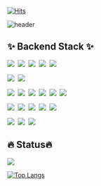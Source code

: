 [![Hits](https://hits.seeyoufarm.com/api/count/incr/badge.svg?url=https%3A%2F%2Fgithub.com%2FShin-seung-hyun&count_bg=%2386E759&title_bg=%230879F1&icon=angellist.svg&icon_color=%23E7E7E7&title=welcome&edge_flat=false)](https://hits.seeyoufarm.com)

![header](https://capsule-render.vercel.app/api?type=waving&color=auto&height=300&section=header&text=Welcome&fontSize=90&animation=fadeIn&fontAlignY=38&desc=Seunghyun's%20GitHub%20Profile)

## ✨ Backend Stack ✨
<img src="https://img.shields.io/badge/Java-007396?style=flat&logo=openjdk&logoColor=white">&nbsp;
<img src="https://img.shields.io/badge/Spring-6DB33F?style=flat&logo=Spring&logoColor=white">&nbsp;
<img src="https://img.shields.io/badge/Spring Boot-6DB33F?style=flat&logo=SpringBoot&logoColor=white">&nbsp; 
<img src="https://img.shields.io/badge/Spring Data JPA-6DB33F?style=flat&logo=Spring Data JPA&logoColor=white">&nbsp;
<img src="https://img.shields.io/badge/Gradle-02303A?style=flat&logo=Gradle&logoColor=white">&nbsp;
 
<img src="https://img.shields.io/badge/MySQL-4479A1?style=flat&logo=MySQL&logoColor=white">&nbsp;
<img src="https://img.shields.io/badge/PostgreSQL-4169E1?style=flat&logo=PostgreSQL&logoColor=white">&nbsp;

<img src="https://img.shields.io/badge/Docker-2496ED?style=flat&logo=Docker&logoColor=white">&nbsp;
<img src="https://img.shields.io/badge/Portainer-13BEF9?style=flat&logo=Portainer&logoColor=white">&nbsp;
<img src="https://img.shields.io/badge/Amazon AWS-232F3E?style=flat&logo=Amazon AWS&logoColor=white">&nbsp;
<img src="https://img.shields.io/badge/Amazon EC2-FF9900?style=flat&logo=Amazon EC2&logoColor=white">&nbsp;
<img src="https://img.shields.io/badge/Amazon RDS-3e47c4?style=flat&logo=Amazon RDS&logoColor=white">&nbsp;
<img src="https://img.shields.io/badge/Amazon S3-569A31?style=flat&logo=Amazon S3&logoColor=white">&nbsp;

<img src="https://img.shields.io/badge/Apache Kafka-231F20?style=flat&logo=apachekafka&logoColor=white">&nbsp;
<img src="https://img.shields.io/badge/Elasticsearch-005571?style=flat&logo=elasticsearch&logoColor=white">&nbsp;
<img src="https://img.shields.io/badge/Logstash-005571?style=flat&logo=logstash&logoColor=white">&nbsp;
<img src="https://img.shields.io/badge/Kibana-005571?style=flat&logo=kibana&logoColor=white">&nbsp;
<img src="https://img.shields.io/badge/Grafana-F46800?style=flat&logo=grafana&logoColor=white">&nbsp;

<img src="https://img.shields.io/badge/Git-F05032?style=flat&logo=Git&logoColor=white">&nbsp;
<img src="https://img.shields.io/badge/GitHub-181717?style=flat&logo=GitHub&logoColor=white">&nbsp;
<img src="https://img.shields.io/badge/Slack-4A154B?style=flat-square&logo=slack&logoColor=white"><br>

## 🔥 Status🔥
<img src="https://github-readme-stats-git-masterrstaa-rickstaa.vercel.app/api?username=Shin-seung-hyun&card_width=500&show_icons=true&theme=algolia"/>
  
[![Top Langs](https://github-readme-stats.vercel.app/api/top-langs/?username=Shin-seung-hyun&card_width=500&hide=contribs,prs&show_icons=true&theme=algolia)](https://github.com/Shin-seung-hyun/github-readme-stats)
